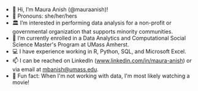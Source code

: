 - 👋 Hi, I’m Maura Anish (@mauraanish)!
- 👩 Pronouns: she/her/hers
- 🏛️ I’m interested in performing data analysis for a non-profit or governmental organization that supports minority communities.
- 📝 I’m currently enrolled in a Data Analytics and Computational Social Science Master's Program at UMass Amherst.
- 💻 I have experience working in R, Python, SQL, and Microsoft Excel.
- 📫 I can be reached on LinkedIn (www.linkedin.com/in/maura-anish) or via email at mbanish@umass.edu.
- 🎥 Fun fact: When I'm not working with data, I'm most likely watching a movie!
